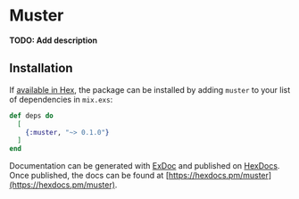 # Muster

**TODO: Add description**

## Installation

If [available in Hex](https://hex.pm/docs/publish), the package can be installed
by adding `muster` to your list of dependencies in `mix.exs`:

```elixir
def deps do
  [
    {:muster, "~> 0.1.0"}
  ]
end
```

Documentation can be generated with [ExDoc](https://github.com/elixir-lang/ex_doc)
and published on [HexDocs](https://hexdocs.pm). Once published, the docs can
be found at [https://hexdocs.pm/muster](https://hexdocs.pm/muster).

